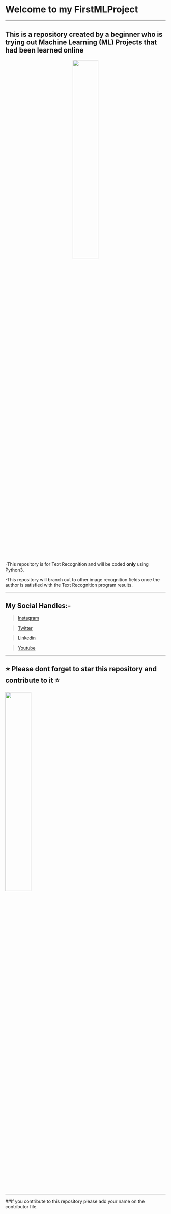 # Welcome to my FirstMLProject
***
## This is a repository created by a beginner who is trying out Machine Learning (ML) Projects that had been learned online

<p align="center"><img src="https://media.giphy.com/media/PjJ1cLHqLEveXysGDB/giphy.gif" width=40%></p>


-This repository is for Text Recognition and will be coded **only** using Python3.

-This repository will branch out to other image recognition fields once the author is satisfied with the Text Recognition program results.

***

## My Social Handles:-

> [Instagram](https://www.instagram.com/anshsharma17_/)  

> [Twitter](https://twitter.com/anshs17_)  

> [Linkedin](https://www.linkedin.com/in/ansh-sharma-73a5051a6/)  

> [Youtube](https://www.youtube.com/channel/UCezjqwLWu4OfM0__kMh5VEQ?)  

***

## ⭐ Please dont forget to star this repository and contribute to it ⭐
<img src="https://media.giphy.com/media/2UpzC3iPenf44/source.gif" width=40%>

***

##If you contribute to this repository please add your name on the contributor file.
